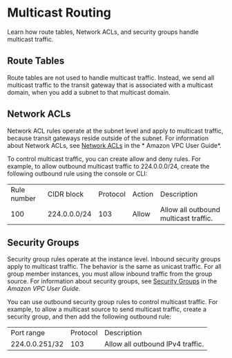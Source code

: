 # Multicast Routing<a name="how-multicast-works"></a>

Learn how route tables, Network ACLs, and security groups handle multicast traffic\.

## Route Tables<a name="multicast-route-tables-overview"></a>

Route tables are not used to handle multicast traffic\. Instead, we send all multicast traffic to the transit gateway that is associated with a multicast domain, when you add a subnet to that multicast domain\.

## Network ACLs<a name="multicast-nacl"></a>

Network ACL rules operate at the subnet level and apply to multicast traffic, because transit gateways reside outside of the subnet\. For information about Network ACLs, see [Network ACLs](https://docs.aws.amazon.com/vpc/latest/userguide/vpc-network-acls.html) in the * Amazon VPC User Guide*\.

To control multicast traffic, you can create allow and deny rules\. For example, to allow outbound multicast traffic to 224\.0\.0\.0/24, create the following outbound rule using the console or CLI:


|  |  |  |  |  | 
| --- |--- |--- |--- |--- |
|  Rule number  | CIDR block | Protocol  |  Action  |  Description  | 
|  100  | 224\.0\.0\.0/24 |  103  |  Allow  |  Allow all outbound multicast traffic\.  | 

## Security Groups<a name="mulicast-security-group"></a>

Security group rules operate at the instance level\. Inbound security groups apply to multicast traffic\. The behavior is the same as unicast traffic\. For all group member instances, you must allow inbound traffic from the group source\. For information about security groups, see [Security Groups](https://docs.aws.amazon.com/vpc/latest/userguide/VPC_SecurityGroups.html) in the *Amazon VPC User Guide*\.

You can use outbound security group rules to control multicast traffic\. For example, to allow a multicast source to send multicast traffic, create a security group, and then add the following outbound rule:


|  |  |  | 
| --- |--- |--- |
|  Port range  | Protocol  |  Description  | 
|  224\.0\.0\.251/32  |  103  |  Allow all outbound IPv4 traffic\.  | 